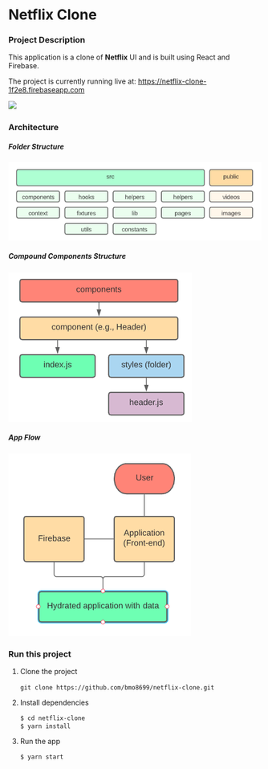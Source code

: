 # Netflix Clone

### Project Description
This application is a clone of **Netflix** UI and is built using React and Firebase. 

The project is currently running live at: https://netflix-clone-1f2e8.firebaseapp.com

![](Netflix.png)

### Architecture
##### Folder Structure 
![](folder-structure.png)

##### Compound Components Structure
![](compound-component.png)

##### App Flow
![](app-flow.png)

### Run this project
1. Clone the project
 
    ``` git clone https://github.com/bmo8699/netflix-clone.git ```
2. Install dependencies 

    ``` 
    $ cd netflix-clone
    $ yarn install 
    ```
3. Run the app

    ``` 
    $ yarn start 
    ```



